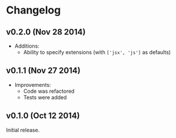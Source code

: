 # Changelog

## v0.2.0 (Nov 28 2014)

* Additions:
  - Ability to specify extensions (with `['jsx', 'js']` as defaults)

## v0.1.1 (Nov 27 2014)

* Improvements:
  - Code was refactored
  - Tests were added

## v0.1.0 (Oct 12 2014)

Initial release.

